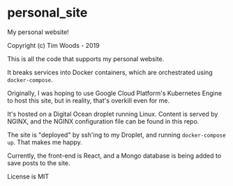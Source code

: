# personal_site
My personal website!

Copyright (c) Tim Woods - 2019

This is all the code that supports my personal website.

It breaks services into Docker containers, which are orchestrated using `docker-compose`.

Originally, I was hoping to use Google Cloud Platform's Kubernetes Engine to host this
site, but in reality, that's overkill even for me.

It's hosted on a Digital Ocean droplet running Linux. Content is served by NGINX, and
the NGINX configuration file can be found in this repo.

The site is "deployed" by ssh'ing to my Droplet, and running `docker-compose up`.
That makes me happy.

Currently, the front-end is React, and a Mongo database is being added to save posts to the site.

License is MIT
